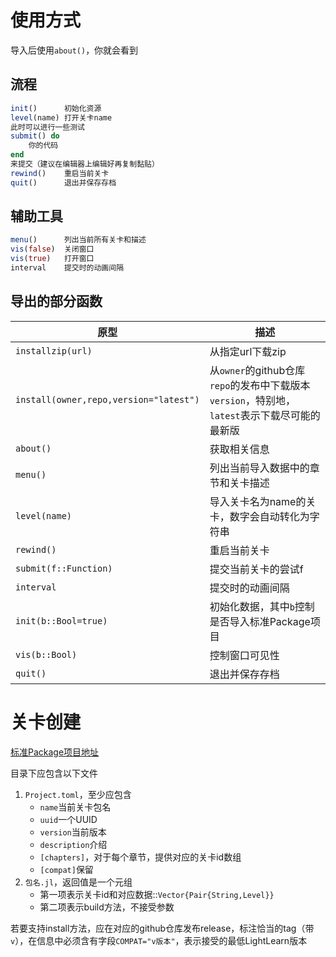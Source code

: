 # 使用方式
导入后使用`about()`，你就会看到

## 流程
```jl
init()		初始化资源
level(name)	打开关卡name
此时可以进行一些测试
submit() do
	你的代码
end
来提交（建议在编辑器上编辑好再复制黏贴）
rewind()	重启当前关卡
quit()		退出并保存存档
```

## 辅助工具
```jl
menu()		列出当前所有关卡和描述
vis(false)	关闭窗口
vis(true)	打开窗口
interval	提交时的动画间隔
```

## 导出的部分函数
| 原型 | 描述 |
| --- | --- |
| `installzip(url)` | 从指定url下载zip |
| `install(owner,repo,version="latest")` | 从`owner`的github仓库`repo`的发布中下载版本`version`，特别地，`latest`表示下载尽可能的最新版 |
| `about()` | 获取相关信息 |
| `menu()` | 列出当前导入数据中的章节和关卡描述 |
| `level(name)` | 导入关卡名为name的关卡，数字会自动转化为字符串 |
| `rewind()` | 重启当前关卡 |
| `submit(f::Function)` | 提交当前关卡的尝试f |
| `interval` | 提交时的动画间隔 |
| `init(b::Bool=true)` | 初始化数据，其中`b`控制是否导入标准Package项目 |
| `vis(b::Bool)` | 控制窗口可见性 |
| `quit()` | 退出并保存存档 |

# 关卡创建
[标准Package项目地址](https://github.com/JuliaRoadmap/Standard.llp)

目录下应包含以下文件
1. `Project.toml`，至少应包含
	* `name`当前关卡包名
	* `uuid`一个UUID
	* `version`当前版本
	* `description`介绍
	* `[chapters]`，对于每个章节，提供对应的关卡id数组
	* `[compat]`保留
2. `包名.jl`，返回值是一个元组
	* 第一项表示关卡id和对应数据::`Vector{Pair{String,Level}}`
	* 第二项表示build方法，不接受参数

若要支持install方法，应在对应的github仓库发布release，标注恰当的tag（带`v`），在信息中必须含有字段`COMPAT="v版本"`，表示接受的最低LightLearn版本
